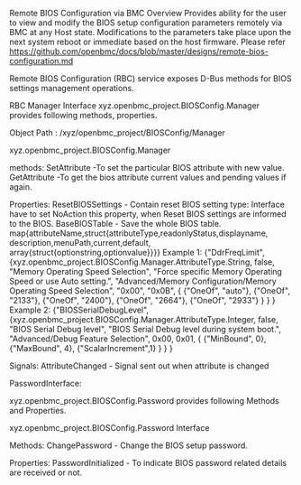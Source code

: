 Remote BIOS Configuration via BMC Overview Provides ability for the user to view
and modify the BIOS setup configuration parameters remotely via BMC at any Host
state. Modifications to the parameters take place upon the next system reboot or
immediate based on the host firmware. Please refer
https://github.com/openbmc/docs/blob/master/designs/remote-bios-configuration.md

Remote BIOS Configuration (RBC) service exposes D-Bus methods for BIOS settings
management operations.

RBC Manager Interface xyz.openbmc_project.BIOSConfig.Manager provides following
methods, properties.

Object Path : /xyz/openbmc_project/BIOSConfig/Manager

xyz.openbmc_project.BIOSConfig.Manager

methods: SetAttribute -To set the particular BIOS attribute with new value.
GetAttribute -To get the bios attribute current values and pending values if
again.

Properties: ResetBIOSSettings - Contain reset BIOS setting type: Interface have
to set NoAction this property, when Reset BIOS settings are informed to the
BIOS. BaseBIOSTable - Save the whole BIOS table.
map{attributeName,struct{attributeType,readonlyStatus,displayname,
description,menuPath,current,default, array{struct{optionstring,optionvalue}}}}
Example 1: {"DdrFreqLimit",
{xyz.openbmc_project.BIOSConfig.Manager.AttributeType.String, false, "Memory
Operating Speed Selection", "Force specific Memory Operating Speed or use Auto
setting.", "Advanced/Memory Configuration/Memory Operating Speed Selection",
"0x00", "0x0B", { {"OneOf", "auto"}, {"OneOf", "2133"}, {"OneOf", "2400"},
{"OneOf", "2664"}, {"OneOf", "2933"} } } } Example 2: {"BIOSSerialDebugLevel",
{xyz.openbmc_project.BIOSConfig.Manager.AttributeType.Integer, false, "BIOS
Serial Debug level", "BIOS Serial Debug level during system boot.",
"Advanced/Debug Feature Selection", 0x00, 0x01, { {"MinBound", 0}, {"MaxBound",
4}, {"ScalarIncrement",1} } } }

Signals: AttributeChanged - Signal sent out when attribute is changed

PasswordInterface:

xyz.openbmc_project.BIOSConfig.Password provides following Methods and
Properties.

xyz.openbmc_project.BIOSConfig.Password Interface

Methods: ChangePassword - Change the BIOS setup password.

Properties: PasswordInitialized - To indicate BIOS password related details are
received or not.
